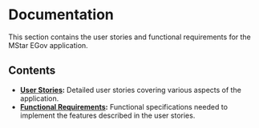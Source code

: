 # Documentation

This section contains the user stories and functional requirements for the MStar EGov application.

## Contents

- **[User Stories](user-stories/index.md):** Detailed user stories covering various aspects of the application.
- **[Functional Requirements](functional-requirements/index.md):** Functional specifications needed to implement the features described in the user stories.
